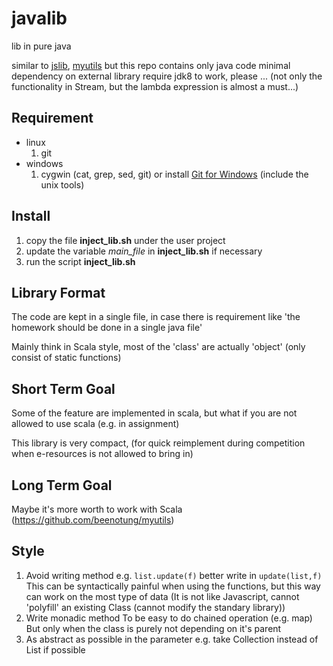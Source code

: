 # javalib
lib in pure java

similar to [jslib](https://github.com/beenotung/jslib), [myutils](https://github.com/beenotung/myutils)
but this repo contains only java code
minimal dependency on external library
require jdk8 to work, please ...
(not only the functionality in Stream, but the lambda expression is almost a must...)

## Requirement
 - linux
    1. git
 - windows
    1. cygwin (cat, grep, sed, git)
    or install [Git for Windows](https://git-scm.com/) (include the unix tools)

## Install
1. copy the file **inject_lib.sh** under the user project
2. update the variable *main_file* in **inject_lib.sh** if necessary
3. run the script **inject_lib.sh**

## Library Format
The code are kept in a single file, in case there is requirement like 'the homework should be done in a single java file'

Mainly think in Scala style, most of the 'class' are actually 'object' (only consist of static functions)

## Short Term Goal
Some of the feature are implemented in scala, but what if you are not allowed to use scala (e.g. in assignment)

This library is very compact, (for quick reimplement during competition when e-resources is not allowed to bring in)

## Long Term Goal
Maybe it's more worth to work with Scala (https://github.com/beenotung/myutils)

## Style
1. Avoid writing method
e.g. ```list.update(f)```
better write in ```update(list,f)```
This can be syntactically painful when using the functions, but this way can work on the most type of data (It is not like Javascript, cannot 'polyfill' an existing Class (cannot modify the standary library))
2. Write monadic method
To be easy to do chained operation (e.g. map)
But only when the class is purely not depending on it's parent
3. As abstract as possible in the parameter
e.g. take Collection instead of List if possible
